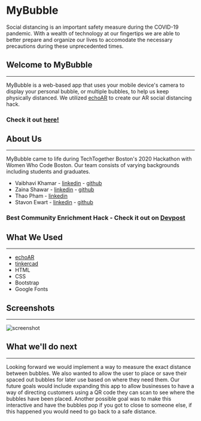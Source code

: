 # MyBubble

Social distancing is an important safety measure during the COVID-19 pandemic. With a wealth of technology at our fingertips we are able to better prepare and organize our lives to accomodate the necessary precautions during these unprecedented times.


## Welcome to MyBubble
----- 
MyBubble is a web-based app that uses your mobile device's camera to display your personal bubble, or multiple bubbles, to help us keep physically distanced. We utilized [echoAR](https://www.echoar.xyz/) to create our AR social distancing hack.

### Check it out [here!](https://mybubble.surge.sh/)

## About Us
-----
MyBubble came to life during TechTogether Boston's 2020 Hackathon with Women Who Code Boston. Our team consists of varying backgrounds including students and graduates. 
  - Vaibhavi Khamar - [linkedin](https://www.linkedin.com/in/Vaibhavi-Khamar/) - [github](https://github.com/Vaibhavi-Khamar)
  - Zaina Shawar - [linkedin](https://www.linkedin.com/in/zaina-shawar/) - [github](https://github.com/zainashawar)
  - Thao Pham - [linkedin](https://www.linkedin.com/in/thaopham1816/)
  - Stavon Ewart - [linkedin](https://www.linkedin.com/in/stavon-ewart/) - [github](https://github.com/StavonJoy)

### Best Community Enrichment Hack - Check it out on [Devpost](https://devpost.com/software/mybubble-qipvkg)

## What We Used
-----
- [echoAR](https://www.echoar.xyz/)
- [tinkercad](https://www.tinkercad.com/)
- HTML
- CSS
- Bootstrap
- Google Fonts

## Screenshots
-----
![screenshot](https://cdn.discordapp.com/attachments/774389101294125089/774846468649517106/IMG_4714.jpg)

## What we'll do next 
-----
Looking forward we would implement a way to measure the exact distance between bubbles. We also wanted to allow the user to place or save their spaced out bubbles for later use based on where they need them. Our future goals would include expanding this app to allow businesses to have a way of directing customers using a QR code they can scan to see where the bubbles have been placed. Another possible goal was to make this interactive and have the bubbles pop if you got to close to someone else, if this happened you would need to go back to a safe distance.

